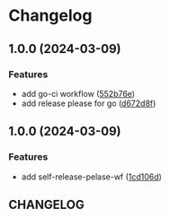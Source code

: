 # Changelog

## 1.0.0 (2024-03-09)


### Features

* add go-ci workflow ([552b76e](https://github.com/oliv3340/reusable-workflows-go/commit/552b76e56e8bed2414da9d51afee652d285e0325))
* add release please for go ([d672d8f](https://github.com/oliv3340/reusable-workflows-go/commit/d672d8f1438f3c37f4f9b14d3cdad8470732f2ae))

## 1.0.0 (2024-03-09)


### Features

* add self-release-pelase-wf ([1cd106d](https://github.com/oliv3340/reusable-workflows-template/commit/1cd106ddcb2f31157215a396dfe4c9fa6d1914ef))

## CHANGELOG
